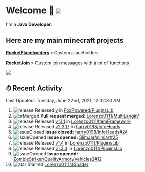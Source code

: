 # Welcome 👋 ![](https://hit.yhype.me/github/profile?user_id=69311874)

I'm a **Java Developer**.

## Here are my main minecraft projects

**[RocketPlaceholders](https://github.com/Lorenzo0111/RocketPlaceholders)** » Custom placeholders

**[RocketJoin](https://github.com/Lorenzo0111/RocketJoin)** » Custom join messages with a lot of functions

[![](https://github-readme-stats.vercel.app/api?username=Lorenzo0111&show_icons=true&count_private=true)](https://github.com/Lorenzo0111)

## ⏱ Recent Activity

<!--RECENT_ACTIVITY:last_update-->
Last Updated: Tuesday, June 22nd, 2021, 12:32:30 AM
<!--RECENT_ACTIVITY:last_update_end-->

<!--RECENT_ACTIVITY:start-->
1. ![release] Released [v](https://github.com/FoxPowered/PluginsLib/releases/tag/2.0) in [FoxPowered/PluginsLib](https://github.com/FoxPowered/PluginsLib)
2. ![prMerged] **Pull request merged:** [Lorenzo0111/MultiLang#7](https://github.com/Lorenzo0111/MultiLang/pull/7)
3. ![release] Released [v1.1.1](https://github.com/Lorenzo0111/ItemFramework/releases/tag/1.1.1) in [Lorenzo0111/ItemFramework](https://github.com/Lorenzo0111/ItemFramework)
4. ![release] Released [v2.3.17](https://github.com/harry0198/InfoHeads/releases/tag/2.3.17) in [harry0198/InfoHeads](https://github.com/harry0198/InfoHeads)
5. ![issueClosed] **Issue closed:** [harry0198/InfoHeads#24](https://github.com/harry0198/InfoHeads/issues/24)
6. ![issueOpened] **Issue opened:** [SlimJar/slimjar#25](https://github.com/SlimJar/slimjar/issues/25)
7. ![release] Released [v1.4](https://github.com/Lorenzo0111/PluginsLib/releases/tag/1.4) in [Lorenzo0111/PluginsLib](https://github.com/Lorenzo0111/PluginsLib)
8. ![release] Released [v1.3.3](https://github.com/Lorenzo0111/PluginsLib/releases/tag/1.3.3) in [Lorenzo0111/PluginsLib](https://github.com/Lorenzo0111/PluginsLib)
9. ![issueOpened] **Issue opened:** [ZombieStriker/QualityArmoryVehicles2#12](https://github.com/ZombieStriker/QualityArmoryVehicles2/issues/12)
10. ![star] Starred [Lorenzo0111/JShader](https://github.com/Lorenzo0111/JShader)
<!--RECENT_ACTIVITY:end-->

[issueOpened]: https://cdn.jsdelivr.net/gh/Readme-Workflows/Readme-Icons@main/icons/octicons/IssueOpenedOld.svg
[issueClosed]: https://cdn.jsdelivr.net/gh/Readme-Workflows/Readme-Icons@main/icons/octicons/IssueClosedOld.svg

[prOpened]: https://cdn.jsdelivr.net/gh/Readme-Workflows/Readme-Icons@main/icons/octicons/PullRequestOpened.svg
[prClosed]: https://cdn.jsdelivr.net/gh/Readme-Workflows/Readme-Icons@main/icons/octicons/PullRequestClosed.svg
[prMerged]: https://cdn.jsdelivr.net/gh/Readme-Workflows/Readme-Icons@main/icons/octicons/PullRequestMerged.svg

[comment]: https://cdn.jsdelivr.net/gh/Readme-Workflows/Readme-Icons@main/icons/octicons/Comment.svg

[changesRequested]: https://cdn.jsdelivr.net/gh/Readme-Workflows/Readme-Icons@main/icons/octicons/RequestedChanges.svg
[approved]: https://cdn.jsdelivr.net/gh/Readme-Workflows/Readme-Icons@main/icons/octicons/ApprovedChanges.svg

[repoCreated]: https://cdn.jsdelivr.net/gh/Readme-Workflows/Readme-Icons@main/icons/octicons/Repository.svg
[release]: https://cdn.jsdelivr.net/gh/Readme-Workflows/Readme-Icons@main/icons/octicons/Release.svg
[star]: https://cdn.jsdelivr.net/gh/Readme-Workflows/Readme-Icons@main/icons/octicons/StarredRepository.svg
[wiki]: https://cdn.jsdelivr.net/gh/Readme-Workflows/Readme-Icons@main/icons/octicons/Wiki.svg
[fork]: https://cdn.jsdelivr.net/gh/Readme-Workflows/Readme-Icons@main/icons/octicons/ForkedRepository.svg
[people]: https://cdn.jsdelivr.net/gh/Readme-Workflows/Readme-Icons@main/icons/octicons/People.svg
